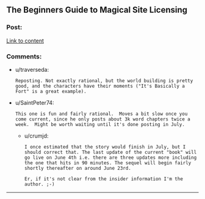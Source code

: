 ## The Beginners Guide to Magical Site Licensing

### Post:

[Link to content](http://starterserials.com/the-beginners-guide-to-magical-site-licensing/the-beginners-guide-to-magical-site-licensing/)

### Comments:

- u/traverseda:
  ```
  Reposting. Not exactly rational, but the world building is pretty good, and the characters have their moments ("It's Basically a Fort" is a great example).
  ```

- u/SaintPeter74:
  ```
  This one is fun and fairly rational.  Moves a bit slow once you come current, since he only posts about 3k word chapters twice a week.  Might be worth waiting until it's done posting in July.
  ```

  - u/crumjd:
    ```
    I once estimated that the story would finish in July, but I should correct that. The last update of the current "book" will go live on June 4th i.e. there are three updates more including the one that hits in 90 minutes. The sequel will begin fairly shortly thereafter on around June 23rd.

    Er, if it's not clear from the insider information I'm the author. ;-)
    ```

---


